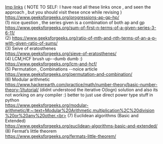 <ins>Imp links</ins> ( NOTE TO SELF: I have read all these links once , and seen the approach , but you should visit these once while revising )
<br>
https://www.geeksforgeeks.org/progressions-ap-gp-hp/
<br>
(1) nice question , the series given is a combination of both ap and gp
<br>
https://www.geeksforgeeks.org/sum-of-first-n-terms-of-a-given-series-3-6-11/
<br>
(2) https://www.geeksforgeeks.org/ratio-of-mth-and-nth-terms-of-an-a-p-with-given-ratio-of-sums/
<br>
(3) Seive of eratosthenes<br>
https://www.geeksforgeeks.org/sieve-of-eratosthenes/
<br>
(4) LCM,HCF brush up--dumb dumb :)<br>
https://www.geeksforgeeks.org/lcm-and-hcf/
<br>
(5) Permutation , Combinations --noice article<br>
https://www.geeksforgeeks.org/permutation-and-combination/
<br>
(6) Modular arithmetic<br>
https://www.hackerearth.com/practice/math/number-theory/basic-number-theory-1/tutorial/     (didnt understood the iterative O(logn) solution and also its not working on any compiler :) better to just use direct power type stuff in python<br>
https://www.geeksforgeeks.org/modular-arithmetic/#:~:text=Modular%20Arithmetic,multiplication%2C%20division%20or%20any%20other.<br>
(7) Euclidean algorithms (Basic and Extended)<br>
https://www.geeksforgeeks.org/euclidean-algorithms-basic-and-extended/<br>
(8) Fermat’s little theorem<br>
https://www.geeksforgeeks.org/fermats-little-theorem/<br>
